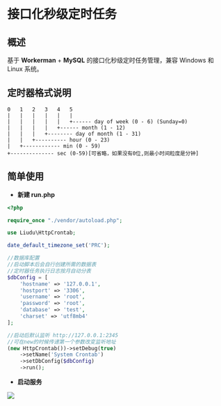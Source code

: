 # 接口化秒级定时任务

## 概述

基于 **Workerman** + **MySQL** 的接口化秒级定时任务管理，兼容 Windows 和 Linux 系统。



## 定时器格式说明

```
0   1   2   3   4   5
|   |   |   |   |   |
|   |   |   |   |   +------ day of week (0 - 6) (Sunday=0)
|   |   |   |   +------ month (1 - 12)
|   |   |   +-------- day of month (1 - 31)
|   |   +---------- hour (0 - 23)
|   +------------ min (0 - 59)
+-------------- sec (0-59)[可省略，如果没有0位,则最小时间粒度是分钟]
```



## 简单使用

- **新建 run.php**

```php
<?php

require_once "./vendor/autoload.php";

use Liudu\HttpCrontab;

date_default_timezone_set('PRC');

//数据库配置
//启动脚本后会自行创建所需的数据表
//定时器任务执行日志按月自动分表
$dbConfig = [
    'hostname' => '127.0.0.1',
    'hostport' => '3306',
    'username' => 'root',
    'password' => 'root',
    'database' => 'test',
    'charset' => 'utf8mb4'
];

//启动后默认监听 http://127.0.0.1:2345 
//可在new的时候传递第一个参数改变监听地址
(new HttpCrontab())->setDebug(true)
    ->setName('System Crontab')
    ->setDbConfig($dbConfig)
    ->run();
```

- **启动服务**

![](https://i.loli.net/2021/09/23/dTGRMSjkQZyWIbH.png)

